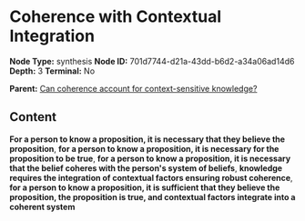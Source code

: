 # Coherence with Contextual Integration

**Node Type:** synthesis
**Node ID:** 701d7744-d21a-43dd-b6d2-a34a06ad14d6
**Depth:** 3
**Terminal:** No

**Parent:** [Can coherence account for context-sensitive knowledge?](can-coherence-account-for-context-sensitive-knowledge.md)

## Content

**For a person to know a proposition, it is necessary that they believe the proposition**, **for a person to know a proposition, it is necessary for the proposition to be true**, **for a person to know a proposition, it is necessary that the belief coheres with the person's system of beliefs**, **knowledge requires the integration of contextual factors ensuring robust coherence**, **for a person to know a proposition, it is sufficient that they believe the proposition, the proposition is true, and contextual factors integrate into a coherent system**
